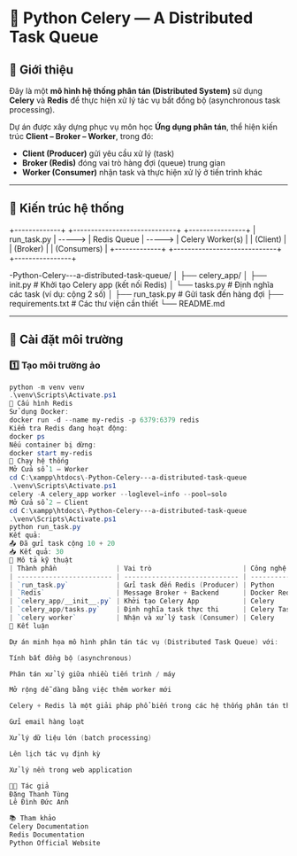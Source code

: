 # 🧩 Python Celery — A Distributed Task Queue

## 📘 Giới thiệu
Đây là một **mô hình hệ thống phân tán (Distributed System)** sử dụng **Celery** và **Redis** để thực hiện xử lý tác vụ bất đồng bộ (asynchronous task processing).

Dự án được xây dựng phục vụ môn học **Ứng dụng phân tán**, thể hiện kiến trúc **Client – Broker – Worker**, trong đó:
- **Client (Producer)** gửi yêu cầu xử lý (task)
- **Broker (Redis)** đóng vai trò hàng đợi (queue) trung gian
- **Worker (Consumer)** nhận task và thực hiện xử lý ở tiến trình khác

---

## 🧠 Kiến trúc hệ thống

+-------------+ +-----------------------------+ +----------------+
| run_task.py | -----> | Redis Queue | -----> | Celery Worker(s) |
|   (Client)  |        |  (Broker)   |        |  (Consumers)     |
+-------------+ +-----------------------------+ +----------------+

-Python-Celery---a-distributed-task-queue/
│
├── celery_app/
│ ├── init.py # Khởi tạo Celery app (kết nối Redis)
│ └── tasks.py # Định nghĩa các task (ví dụ: cộng 2 số)
│
├── run_task.py # Gửi task đến hàng đợi
├── requirements.txt # Các thư viện cần thiết
└── README.md 

---

## 🧰 Cài đặt môi trường

### 1️⃣ Tạo môi trường ảo
```powershell
python -m venv venv
.\venv\Scripts\Activate.ps1
🧩 Cấu hình Redis
Sử dụng Docker:
docker run -d --name my-redis -p 6379:6379 redis
Kiểm tra Redis đang hoạt động:
docker ps
Nếu container bị dừng:
docker start my-redis
🚀 Chạy hệ thống
Mở Cửa sổ 1 – Worker
cd C:\xampp\htdocs\-Python-Celery---a-distributed-task-queue
.\venv\Scripts\Activate.ps1
celery -A celery_app worker --loglevel=info --pool=solo
Mở Cửa sổ 2 – Client
cd C:\xampp\htdocs\-Python-Celery---a-distributed-task-queue
.\venv\Scripts\Activate.ps1
python run_task.py
Kết quả:
📤 Đã gửi task cộng 10 + 20
📥 Kết quả: 30
📄 Mô tả kỹ thuật
| Thành phần               | Vai trò                       | Công nghệ    |
| ------------------------ | ----------------------------- | ------------ |
| `run_task.py`            | Gửi task đến Redis (Producer) | Python       |
| `Redis`                  | Message Broker + Backend      | Docker Redis |
| `celery_app/__init__.py` | Khởi tạo Celery App           | Celery       |
| `celery_app/tasks.py`    | Định nghĩa task thực thi      | Celery Task  |
| `celery worker`          | Nhận và xử lý task (Consumer) | Celery       |
🧠 Kết luận

Dự án minh họa mô hình phân tán tác vụ (Distributed Task Queue) với:

Tính bất đồng bộ (asynchronous)

Phân tán xử lý giữa nhiều tiến trình / máy

Mở rộng dễ dàng bằng việc thêm worker mới

Celery + Redis là một giải pháp phổ biến trong các hệ thống phân tán thực tế như:

Gửi email hàng loạt

Xử lý dữ liệu lớn (batch processing)

Lên lịch tác vụ định kỳ

Xử lý nền trong web application

👨‍💻 Tác giả
Đặng Thanh Tùng 
Lê Đình Đức Anh

📚 Tham khảo
Celery Documentation
Redis Documentation
Python Official Website
